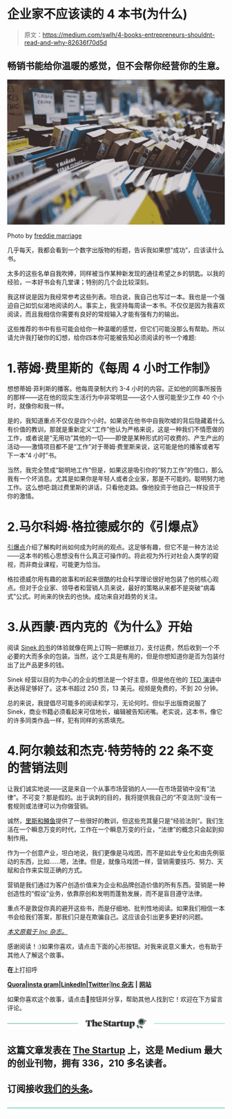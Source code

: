 # 企业家不应该读的 4 本书(为什么)

> 原文：<https://medium.com/swlh/4-books-entrepreneurs-shouldnt-read-and-why-82636f70d5d>

## 畅销书能给你温暖的感觉，但不会帮你经营你的生意。

![](img/9e82021fd67f8dcea723dbb61722e0cf.png)

Photo by [freddie marriage](https://unsplash.com/photos/w8JiSVyjy-8?utm_source=unsplash&utm_medium=referral&utm_content=creditCopyText)

几乎每天，我都会看到一个数字出版物的标题，告诉我如果想“成功”，应该读什么书。

太多的这些名单自我吹捧，同样被当作某种新发现的通往希望之乡的钥匙。以我的经验，一本好书会有几堂课；特别的几个会比较深刻。

我这样说是因为我经常参考这些列表。坦白说，我自己也写过一本。我也是一个强迫自己如饥似渴地阅读的人。事实上，我坚持每周读一本书。不仅仅是因为我喜欢阅读，而且我相信你需要有良好的常规输入才能有强有力的输出。

这些推荐的书中有些可能会给你一种温暖的感觉，但它们可能没那么有帮助。所以请允许我打破你的幻想，给你四本你可能被告知必须阅读的书一个难题:

# 1.蒂姆·费里斯的《每周 4 小时工作制》

想想蒂姆·菲利斯的播客。他每周录制大约 3-4 小时的内容。正如他的同事所报告的那样——这在他的现实生活行为中非常明显——这个人很可能至少工作 40 个小时，就像你和我一样。

是的，我知道重点不仅仅是四个小时。如果说在他书中自我吹嘘的背后隐藏着什么有价值的教训，那就是重新定义“工作”他认为严格来说，这是一种我们不情愿做的工作，或者说是“无用功”其他的一切——即使是某种形式的可收费的、产生产出的活动——激情项目都不是“工作”对于蒂姆·费里斯来说，这可能是他的播客或者写下一本“4 小时”书。

当然，我完全赞成“聪明地工作”但是，如果这是吸引你的“努力工作”的借口，那么我有一个坏消息。尤其是如果你是年轻人或者企业家，那是不可能的。聪明努力地工作。这么想吧:跳过费里斯的讲话，只看他走路。像他投资于他自己一样投资于你的激情。

# 2.马尔科姆·格拉德威尔的《引爆点》

[引爆点](https://www.amazon.com/Tipping-Point-Little-Things-Difference/dp/0316346624/ref=sr_1_3?s=books&ie=UTF8&qid=1518625528&sr=1-3&keywords=The+Tipping+Point)介绍了解构时尚如何成为时尚的观点。这足够有趣，但它不是一种方法论——这本书的核心思想没有什么真正可操作的。将此视为外行对社会人类学的窥视，而非商业课程，可能更为恰当。

格拉德威尔用有趣的故事和听起来很酷的社会科学理论很好地包装了他的核心观点。但对于企业家、领导者和营销人员来说，最好的策略从来都不是突破“病毒式”公式。时尚来的快去的也快。成功来自对趋势的关注。

# 3.从西蒙·西内克的《为什么》开始

阅读 [Sinek 的书](https://www.amazon.com/Start-Why-Leaders-Inspire-Everyone/dp/1591842808/ref=sr_1_4?s=books&ie=UTF8&qid=1518625559&sr=1-4&keywords=Start+With+Why)的体验就像在网上订购一把螺丝刀，支付运费，然后收到一个不必要的大而多余的包装。当然，这个工具是有用的，但是你想知道你是否为包装付出了比产品更多的钱。

Sinek 经营以目的为中心的企业的想法是一个好主意，但是他在他的 [TED 演讲](https://www.ted.com/talks/simon_sinek_how_great_leaders_inspire_action)中表达得足够好了。这本书超过 250 页，13 美元。视频是免费的，不到 20 分钟。

总的来说，我提倡尽可能多的阅读和学习，无论何时。但似乎出版商说服了 Sinek，商业书籍必须看起来可信地长，编辑被告知闭嘴。老实说，这本书，像它的许多同类作品一样，犯有同样的劣质填充。

# 4.阿尔赖兹和杰克·特劳特的 22 条不变的营销法则

让我们诚实地说——这是来自一个从事市场营销的人——在市场营销中没有“法律”。不可变？那是假的。出于讽刺的目的，我将提供我自己的“不变法则”:没有一套规则或法律可以为你做营销。

诚然，[里斯和鳟鱼](https://www.amazon.com/22-Immutable-Laws-Marketing-Violate/dp/0887306667/ref=sr_1_1?s=books&ie=UTF8&qid=1518628039&sr=1-1&keywords=The+22+Immutable+Laws+of+Marketing)提供了一些很好的教训，但这些充其量只是“经验法则”。我们生活在一个瞬息万变的时代，工作在一个瞬息万变的行业，“法律”的概念只会起到抑制作用。

作为一个创意产业，坦白地说，我们更像是马戏团，而不是如此专业化和由先例驱动的东西，比如……嗯，法律。但是，就像马戏团一样，营销需要技巧、努力、天赋和合作来实现正确的方式。

营销是我们通过为客户创造价值来为企业和品牌创造价值的所有东西。营销是一种创造性的“假设”业务，依靠原创和发明而蓬勃发展，而不是盲目遵守法律。

重点不是敦促你真的避开这些书，而是仔细地、批判性地阅读。如果我们相信一本书会给我们答案，那我们只是在欺骗自己。这应该会引出更多更好的问题。

[*本文原载于 Inc 杂志。*](https://www.inc.com/ron-gibori/4-books-entrepreneurs-shouldnt-read-and-why.html)

感谢阅读！:)如果你喜欢，请点击下面的心形按钮。对我来说意义重大，也有助于其他人了解这个故事。

**在**上打招呼

[**Quora**](https://www.quora.com/profile/Ron-Gibori-1)**|**[**insta gram**](https://www.instagram.com/rgibori/)**|**[**LinkedIn**](https://www.linkedin.com/in/rongibori/)**|**[**Twitter**](https://twitter.com/rongibori)|[**Inc 杂志**](https://www.inc.com/author/ron-gibori) **|** [**网站**](http://www.idea-booth.com)

如果你喜欢这个故事，请点击👏按钮并分享，帮助其他人找到它！欢迎在下方留言评论。

[![](img/308a8d84fb9b2fab43d66c117fcc4bb4.png)](https://medium.com/swlh)

## 这篇文章发表在 [The Startup](https://medium.com/swlh) 上，这是 Medium 最大的创业刊物，拥有 336，210 多名读者。

## 订阅接收[我们的头条](http://growthsupply.com/the-startup-newsletter/)。

[![](img/b0164736ea17a63403e660de5dedf91a.png)](https://medium.com/swlh)